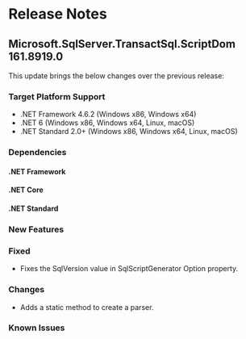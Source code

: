 # Release Notes

## Microsoft.SqlServer.TransactSql.ScriptDom 161.8919.0
This update brings the below changes over the previous release:

### Target Platform Support

* .NET Framework 4.6.2 (Windows x86, Windows x64)
* .NET 6 (Windows x86, Windows x64, Linux, macOS)
* .NET Standard 2.0+ (Windows x86, Windows x64, Linux, macOS)

### Dependencies

#### .NET Framework
#### .NET Core
#### .NET Standard

### New Features

### Fixed
* Fixes the SqlVersion value in SqlScriptGenerator Option property.

### Changes
* Adds a static method to create a parser.

### Known Issues
